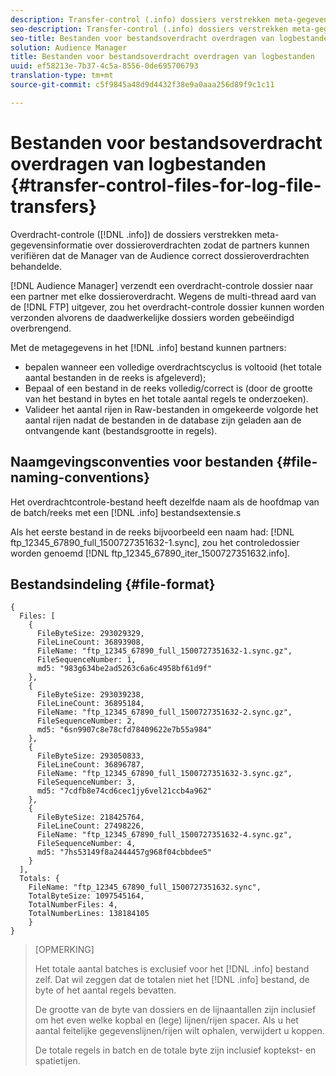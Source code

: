 ```yaml
---
description: Transfer-control (.info) dossiers verstrekken meta-gegevensinformatie over dossieroverdrachten zodat de partners kunnen verifiëren dat de Manager van de Audience correct dossieroverdrachten behandelde.
seo-description: Transfer-control (.info) dossiers verstrekken meta-gegevensinformatie over dossieroverdrachten zodat de partners kunnen verifiëren dat de Manager van de Audience correct dossieroverdrachten behandelde.
seo-title: Bestanden voor bestandsoverdracht overdragen van logbestanden
solution: Audience Manager
title: Bestanden voor bestandsoverdracht overdragen van logbestanden
uuid: ef58213e-7b37-4c5a-8556-0de695706793
translation-type: tm+mt
source-git-commit: c5f9845a48d9d4432f38e9a0aaa256d89f9c1c11

---
```



# Bestanden voor bestandsoverdracht overdragen van logbestanden {#transfer-control-files-for-log-file-transfers}

Overdracht-controle ([!DNL .info]) de dossiers verstrekken meta-gegevensinformatie over dossieroverdrachten zodat de partners kunnen verifiëren dat de Manager van de Audience correct dossieroverdrachten behandelde.

[!DNL Audience Manager] verzendt een overdracht-controle dossier naar een partner met elke dossieroverdracht. Wegens de multi-thread aard van de [!DNL FTP] uitgever, zou het overdracht-controle dossier kunnen worden verzonden alvorens de daadwerkelijke dossiers worden gebeëindigd overbrengend.

Met de metagegevens in het [!DNL .info] bestand kunnen partners:

* bepalen wanneer een volledige overdrachtscyclus is voltooid (het totale aantal bestanden in de reeks is afgeleverd);
* Bepaal of een bestand in de reeks volledig/correct is (door de grootte van het bestand in bytes en het totale aantal regels te onderzoeken).
* Valideer het aantal rijen in Raw-bestanden in omgekeerde volgorde het aantal rijen nadat de bestanden in de database zijn geladen aan de ontvangende kant (bestandsgrootte in regels).

## Naamgevingsconventies voor bestanden {#file-naming-conventions}

Het overdrachtcontrole-bestand heeft dezelfde naam als de hoofdmap van de batch/reeks met een [!DNL .info] bestandsextensie.s

Als het eerste bestand in de reeks bijvoorbeeld een naam had: [!DNL ftp_12345_67890_full_1500727351632-1.sync], zou het controledossier worden genoemd [!DNL ftp_12345_67890_iter_1500727351632.info].

## Bestandsindeling {#file-format}

```
{
  Files: [
    {
      FileByteSize: 293029329,
      FileLineCount: 36893908,
      FileName: "ftp_12345_67890_full_1500727351632-1.sync.gz",
      FileSequenceNumber: 1,
      md5: "983g634be2ad5263c6a6c4958bf61d9f"
    },
    {
      FileByteSize: 293039238,
      FileLineCount: 36895184,
      FileName: "ftp_12345_67890_full_1500727351632-2.sync.gz",
      FileSequenceNumber: 2,
      md5: "6sn9907c8e78cfd78409622e7b55a984"
    },
    {
      FileByteSize: 293050833,
      FileLineCount: 36896787,
      FileName: "ftp_12345_67890_full_1500727351632-3.sync.gz",
      FileSequenceNumber: 3,
      md5: "7cdfb8e74cd6cec1jy6vel21ccb4a962"
    },
    {
      FileByteSize: 218425764,
      FileLineCount: 27498226,
      FileName: "ftp_12345_67890_full_1500727351632-4.sync.gz",
      FileSequenceNumber: 4,
      md5: "7hs53149f8a2444457g968f04cbbdee5"
    }
  ],
  Totals: {
    FileName: "ftp_12345_67890_full_1500727351632.sync",
    TotalByteSize: 1097545164,
    TotalNumberFiles: 4,
    TotalNumberLines: 138184105
    }
}
```

>[OPMERKING]
>
> Het totale aantal batches is exclusief voor het [!DNL .info] bestand zelf. Dat wil zeggen dat de totalen niet het [!DNL .info] bestand, de byte of het aantal regels bevatten.
>
> De grootte van de byte van dossiers en de lijnaantallen zijn inclusief om het even welke kopbal en (lege) lijnen/rijen spacer. Als u het aantal feitelijke gegevenslijnen/rijen wilt ophalen, verwijdert u koppen.
>
> De totale regels in batch en de totale byte zijn inclusief koptekst- en spatietijen.